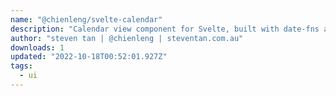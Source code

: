 ```yaml
---
name: "@chienleng/svelte-calendar"
description: "Calendar view component for Svelte, built with date-fns and tailwindcss."
author: "steven tan | @chienleng | steventan.com.au"
downloads: 1
updated: "2022-10-18T00:52:01.927Z"
tags: 
  - ui
---
```

